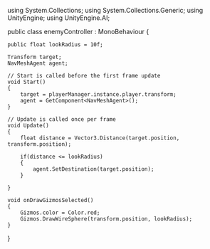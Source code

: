 using System.Collections;
using System.Collections.Generic;
using UnityEngine;
using UnityEngine.AI;

public class enemyController : MonoBehaviour
{

    public float lookRadius = 10f;

    Transform target;
    NavMeshAgent agent;

    // Start is called before the first frame update
    void Start()
    {
        target = playerManager.instance.player.transform;
        agent = GetComponent<NavMeshAgent>();
    }

    // Update is called once per frame
    void Update()
    {
        float distance = Vector3.Distance(target.position, transform.position);

        if(distance <= lookRadius)
        {
            agent.SetDestination(target.position);
        }

    }

    void onDrawGizmosSelected()
    {
        Gizmos.color = Color.red;
        Gizmos.DrawWireSphere(transform.position, lookRadius);
    }
}
